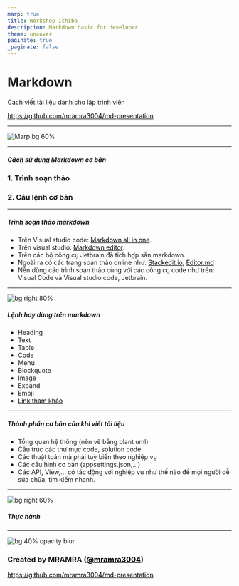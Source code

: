 ```yaml
---
marp: true
title: Workshop Ichiba
description: Markdown basic for developer
theme: uncover
paginate: true
_paginate: false
---
```


<!-- backgroundImage: "linear-gradient(to bottom, #67b8e3, #0288d1)" -->


# <!--fit--> Markdown

Cách viết tài liệu dành cho lập trình viên

https://github.com/mramra3004/md-presentation

<style>a { color: black; }</style>

<!-- This is presenter note. You can write down notes through HTML comment. -->

---

![Marp bg 60%](https://raw.githubusercontent.com/mramra3004/md-presentation/master/assets/kisspng-markdown-computer-icons-text-editor-5b087c0f7dc464.0959796815272827035152.png)

---
##### <!--fit--> Cách sử dụng Markdown cơ bản
   ### 1. Trình soạn thảo
   ### 2. Câu lệnh cơ bản

---
##### <!--fit--> Trình soạn thảo markdown
- Trên Visual studio code: [Markdown all in one](https://marketplace.visualstudio.com/items?itemName=yzhang.markdown-all-in-one).
- Trên visual studio: [Markdown editor](https://marketplace.visualstudio.com/items?itemName=MadsKristensen.MarkdownEditor).
- Trên các bộ công cụ Jetbrain đã tích hợp sẵn markdown.
- Ngoài ra có các trang soạn thảo online như: [Stackedit.io](https://stackedit.io/), [Editor.md](https://pandao.github.io/editor.md/en.html)
- Nên dùng các trình soạn thảo cùng với các công cụ code như trên: Visual Code và Visual studio code, Jetbrain.
---
![bg right 80%](https://media.cheatography.com/storage/thumb/cheatography_markdown.750.jpg?last=1463133059)
##### <!--fit--> Lệnh hay dùng trên markdown
- Heading
- Text
- Table
- Code
- Menu
- Blockquote
- Image
- Expand
- Emoji
- [Link tham khảo](https://www.pdfprof.com/PDF_Image.php?idt=93664&t=39)
---
##### <!--fit--> Thành phần cơ bản của khi viết tài liệu
- Tổng quan hệ thống (nên vẽ bằng plant uml)
- Cấu trúc các thư mục code, solution code
- Các thuật toán mà phải tuỳ biến theo nghiệp vụ
- Các cấu hình cơ bản (appsettings.json,...)
- Các API, View,... có tác động với nghiệp vụ như thế nào để mọi người dễ sửa chữa, tìm kiếm nhanh.
---
![bg right 60%](https://icongr.am/octicons/mark-github.svg)
##### <!--fit--> Thực hành
---
![bg 40% opacity blur](https://avatars.githubusercontent.com/u/34239991?v=4)

### Created by MRAMRA ([@mramra3004](https://github.com/mramra3004))

https://github.com/mramra3004/md-presentation
